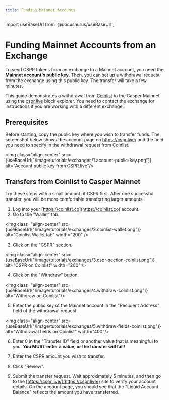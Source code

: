 ```yaml
---
title: Funding Mainnet Accounts
---
```


import useBaseUrl from '@docusaurus/useBaseUrl';

# Funding Mainnet Accounts from an Exchange

To send CSPR tokens from an exchange to a Mainnet account, you need the **Mainnet account's public key**. Then, you can set up a withdrawal request from the exchange using this public key. The transfer will take a few minutes. 

This guide demonstrates a withdrawal from [Coinlist](https://coinlist.co/) to the Casper Mainnet using the [cspr.live](https://cspr.live/) block explorer. You need to contact the exchange for instructions if you are working with a different exchange.

## Prerequisites

Before starting, copy the public key where you wish to transfer funds. The screenshot below shows the account page on https://cspr.live/ and the field you need to specify in the withdrawal request from Coinlist.

<img class="align-center" src={useBaseUrl("/image/tutorials/exchanges/1.account-public-key.png")} alt="Account public key from CSPR.live"/>

## Transfers from Coinlist to Casper Mainnet

Try these steps with a small amount of CSPR first. After one successful transfer, you will be more comfortable transferring larger amounts.

1. Log into your [https://coinlist.co](https://coinlist.co) account.
2. Go to the "Wallet" tab.

<img class="align-center" src={useBaseUrl("/image/tutorials/exchanges/2.coinlist-wallet.png")} alt="Coinlist Wallet tab" width="200" />

3. Click on the "CSPR" section.

<img class="align-center" src={useBaseUrl("/image/tutorials/exchanges/3.cspr-section-coinlist.png")} alt="CSPR on Coinlist" width="200" />

4. Click on the "Withdraw" button.

<img class="align-center" src={useBaseUrl("/image/tutorials/exchanges/4.withdraw-coinlist.png")} alt="Withdraw on Coinlist"/>

5. Enter the public key of the Mainnet account in the "Recipient Address" field of the withdrawal request.

<img class="align-center" src={useBaseUrl("/image/tutorials/exchanges/5.withdraw-fields-coinlist.png")} alt="Withdrawal fields on Coinlist" width="400"/>

6. Enter 0 in the "Transfer ID" field or another value that is meaningful to you. **You MUST enter a value, or the transfer will fail!**

7. Enter the CSPR amount you wish to transfer.

8. Click "Review".

9. Submit the transfer request. Wait approximately 5 minutes, and then go to the [https://cspr.live/](https://cspr.live/) site to verify your account details. On the account page, you should see that the "Liquid Account Balance" reflects the amount you have transferred.

